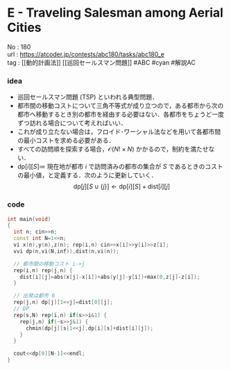 # E - Traveling Salesman among Aerial Cities

No	: 180  
url	: https://atcoder.jp/contests/abc180/tasks/abc180_e  
tag	: [[動的計画法]] [[巡回セールスマン問題]]  #ABC #cyan #解説AC 

### idea
- 巡回セールスマン問題 (TSP) といわれる典型問題．
- 都市間の移動コストについて三角不等式が成り立つので，ある都市から次の都市へ移動するとき別の都市を経由する必要はない．各都市をちょうど一度ずつ訪れる場合について考えればいい．
- これが成り立たない場合は，フロイド･ワーシャル法などを用いて各都市間の最小コストを求める必要がある．
- すべての訪問順を探索する場合，$\mathcal{O}(N! \times N)$ かかるので，制約を満たせない．
- $\text{dp}[i][S] \coloneqq$ 現在地が都市 $i$ で訪問済みの都市の集合が $S$ であるときのコストの最小値，と定義する．次のように更新していく．
	$$\text{dp}[j][S\cup\{j\}] \leftarrow \text{dp}[i][S]+\text{dist}[i][j]$$

### code
```cpp
int	main(void)
{
  int n; cin>>n;
  const int N=1<<n;
  vi x(n),y(n),z(n); rep(i,n) cin>>x[i]>>y[i]>>z[i];
  vvi dp(n,vi(N,inf)),dist(n,vi(n));

  // 都市間の移動コスト i->j
  rep(i,n) rep(j,n) {
    dist[i][j]=abs(x[j]-x[i])+abs(y[j]-y[i])+max(0,z[j]-z[i]);
  }

  // 出発は都市 0
  rep(j,n) dp[j][1<<j]=dist[0][j];
  // DP
  rep(s,N) rep(i,n) if(s>>i&1) {
    rep(j,n) if(~s>>j&1) {
      chmin(dp[j][s|1<<j],dp[i][s]+dist[i][j]);
    }
  }

  cout<<dp[0][N-1]<<endl;
}
```